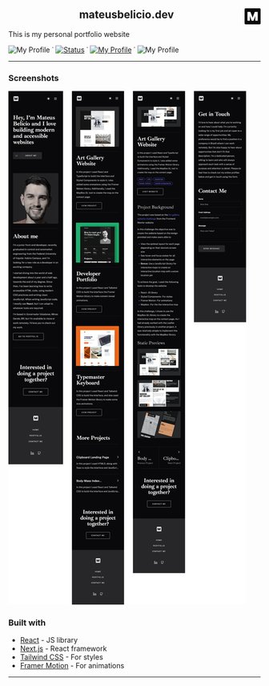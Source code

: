<div align="center">
  <img align="right" style="width:2rem" src="./public/favicon-32x32.png" alt="mateusbelicio.dev logo" />
  <h2 align="center">mateusbelicio.dev</h2>
</div>

This is my personal portfolio website

<!-- ![My Profile](https://img.shields.io/badge/Status-finished-green?style=flat) -->

![My Profile](https://img.shields.io/badge/Status-building-blue?style=flat)
&dot;
[![Status](https://img.shields.io/website?label=Website&down_color=inactive&down_message=offline&up_color=green&up_message=online&url=https%3A%2F%2Fmateusbelicio.dev)](https://mateusbelicio.dev/)
&dot;
[![My Profile](https://img.shields.io/badge/Profile-Mateus_Belicio-282C2E?style=flat&logo=frontendmentor)](https://www.frontendmentor.io/profile/mateusbelicio)
&dot;
![My Profile](https://img.shields.io/github/v/tag/mateusbelicio/mateusbelicio.dev?label=version)

---

<!-- ### About -->

### Screenshots

![](./public/images/design/preview-mobile.png)

### Built with

- [React](https://reactjs.org/) - JS library
- [Next.js](https://nextjs.org/) - React framework
- [Tailwind CSS](https://tailwindcss.com/) - For styles
- [Framer Motion](https://framer.com/motion) - For animations

---

<!-- ### Useful resources

- [Example resource 1](https://www.example.com) - This helped me for XYZ reason. I really liked this pattern and will use it going forward.
- [Example resource 2](https://www.example.com) - This is an amazing article which helped me finally understand XYZ. I'd recommend it to anyone still learning this concept. -->
